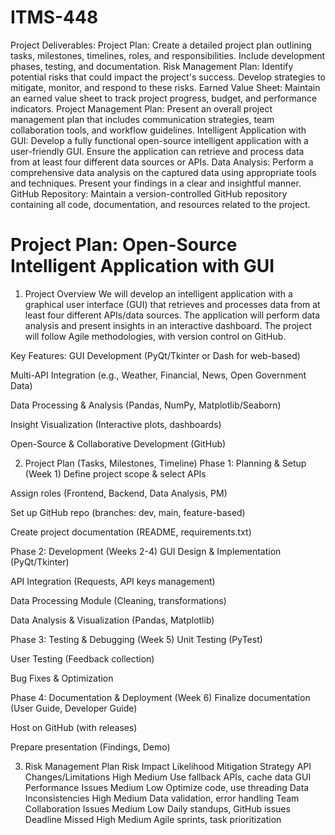 # ITMS-448
Project Deliverables:
Project Plan: Create a detailed project plan outlining tasks, milestones, timelines, roles, and responsibilities. Include development phases, testing, and documentation.
Risk Management Plan: Identify potential risks that could impact the project's success. Develop strategies to mitigate, monitor, and respond to these risks.
Earned Value Sheet: Maintain an earned value sheet to track project progress, budget, and performance indicators.
Project Management Plan: Present an overall project management plan that includes communication strategies, team collaboration tools, and workflow guidelines.
Intelligent Application with GUI: Develop a fully functional open-source intelligent application with a user-friendly GUI. Ensure the application can retrieve and process data from at least four different data sources or APIs.
Data Analysis: Perform a comprehensive data analysis on the captured data using appropriate tools and techniques. Present your findings in a clear and insightful manner.
GitHub Repository: Maintain a version-controlled GitHub repository containing all code, documentation, and resources related to the project. 

# Project Plan: Open-Source Intelligent Application with GUI
1. Project Overview
We will develop an intelligent application with a graphical user interface (GUI) that retrieves and processes data from at least four different APIs/data sources. The application will perform data analysis and present insights in an interactive dashboard. The project will follow Agile methodologies, with version control on GitHub.

Key Features:
GUI Development (PyQt/Tkinter or Dash for web-based)

Multi-API Integration (e.g., Weather, Financial, News, Open Government Data)

Data Processing & Analysis (Pandas, NumPy, Matplotlib/Seaborn)

Insight Visualization (Interactive plots, dashboards)

Open-Source & Collaborative Development (GitHub)

2. Project Plan (Tasks, Milestones, Timeline)
Phase 1: Planning & Setup (Week 1)
Define project scope & select APIs

Assign roles (Frontend, Backend, Data Analysis, PM)

Set up GitHub repo (branches: dev, main, feature-based)

Create project documentation (README, requirements.txt)

Phase 2: Development (Weeks 2-4)
GUI Design & Implementation (PyQt/Tkinter)

API Integration (Requests, API keys management)

Data Processing Module (Cleaning, transformations)

Data Analysis & Visualization (Pandas, Matplotlib)

Phase 3: Testing & Debugging (Week 5)
Unit Testing (PyTest)

User Testing (Feedback collection)

Bug Fixes & Optimization

Phase 4: Documentation & Deployment (Week 6)
Finalize documentation (User Guide, Developer Guide)

Host on GitHub (with releases)

Prepare presentation (Findings, Demo)

3. Risk Management Plan
Risk	Impact	Likelihood	Mitigation Strategy
API Changes/Limitations	High	Medium	Use fallback APIs, cache data
GUI Performance Issues	Medium	Low	Optimize code, use threading
Data Inconsistencies	High	Medium	Data validation, error handling
Team Collaboration Issues	Medium	Low	Daily standups, GitHub issues
Deadline Missed	High	Medium	Agile sprints, task prioritization
